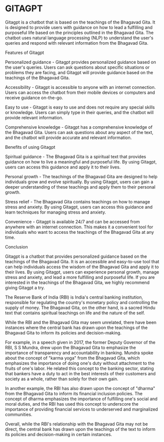 # GITAGPT

Gitagpt is a chatbot that is based on the teachings of the Bhagavad Gita. It is designed to provide users with guidance on how to lead a fulfilling and purposeful life based on the principles outlined in the Bhagavad Gita. The chatbot uses natural language processing (NLP) to understand the user's queries and respond with relevant information from the Bhagavad Gita.

Features of Gitagpt

Personalized guidance - Gitagpt provides personalized guidance based on the user's queries. Users can ask questions about specific situations or problems they are facing, and Gitagpt will provide guidance based on the teachings of the Bhagavad Gita.

Accessibility - Gitagpt is accessible to anyone with an internet connection. Users can access the chatbot from their mobile devices or computers and receive guidance on-the-go.

Easy to use - Gitagpt is easy to use and does not require any special skills or knowledge. Users can simply type in their queries, and the chatbot will provide relevant information.

Comprehensive knowledge - Gitagpt has a comprehensive knowledge of the Bhagavad Gita. Users can ask questions about any aspect of the text, and the chatbot will provide accurate and relevant information.

Benefits of using Gitagpt

Spiritual guidance - The Bhagavad Gita is a spiritual text that provides guidance on how to live a meaningful and purposeful life. By using Gitagpt, users can access this guidance and apply it to their lives.

Personal growth - The teachings of the Bhagavad Gita are designed to help individuals grow and evolve spiritually. By using Gitagpt, users can gain a deeper understanding of these teachings and apply them to their personal growth.

Stress relief - The Bhagavad Gita contains teachings on how to manage stress and anxiety. By using Gitagpt, users can access this guidance and learn techniques for managing stress and anxiety.

Convenience - Gitagpt is available 24/7 and can be accessed from anywhere with an internet connection. This makes it a convenient tool for individuals who want to access the teachings of the Bhagavad Gita at any time.

Conclusion

Gitagpt is a chatbot that provides personalized guidance based on the teachings of the Bhagavad Gita. It is an accessible and easy-to-use tool that can help individuals access the wisdom of the Bhagavad Gita and apply it to their lives. By using Gitagpt, users can experience personal growth, manage stress and anxiety, and lead a more fulfilling and purposeful life. If you are interested in the teachings of the Bhagavad Gita, we highly recommend giving Gitagpt a try.

The Reserve Bank of India (RBI) is India's central banking institution, responsible for regulating the country's monetary policy and controlling the supply of money. The Bhagavad Gita, on the other hand, is a sacred Hindu text that contains spiritual teachings on life and the nature of the self.

While the RBI and the Bhagavad Gita may seem unrelated, there have been instances where the central bank has drawn upon the teachings of the Bhagavad Gita to inform its policies and decision-making.

For example, in a speech given in 2017, the former Deputy Governor of the RBI, S S Mundra, drew upon the Bhagavad Gita to emphasize the importance of transparency and accountability in banking. Mundra spoke about the concept of "karma yoga" from the Bhagavad Gita, which emphasizes the importance of doing one's duty without attachment to the fruits of one's labor. He related this concept to the banking sector, stating that bankers have a duty to act in the best interests of their customers and society as a whole, rather than solely for their own gain.

In another example, the RBI has also drawn upon the concept of "dharma" from the Bhagavad Gita to inform its financial inclusion policies. The concept of dharma emphasizes the importance of fulfilling one's social and moral duties, and the RBI has used this concept to underscore the importance of providing financial services to underserved and marginalized communities.

Overall, while the RBI's relationship with the Bhagavad Gita may not be direct, the central bank has drawn upon the teachings of the text to inform its policies and decision-making in certain instances.
